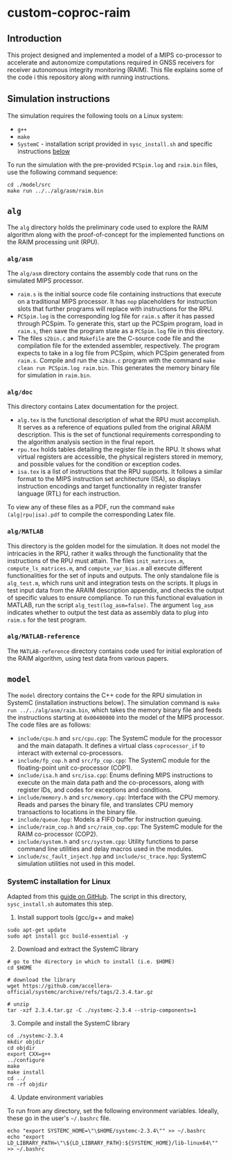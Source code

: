 
# custom-coproc-raim

## Introduction

This project designed and implemented a model of a MIPS co-processor to accelerate and autonomize computations required in GNSS receivers for receiver autonomous integrity monitoring (RAIM). This file explains some of the code i this repository along with running instructions.

## Simulation instructions

The simulation requires the following tools on a Linux system:
* `g++`
* `make`
* `SystemC` - installation script provided in `sysc_install.sh` and specific instructions [below](#systemc-installation-for-linux)

To run the simulation with the pre-provided `PCSpim.log` and `raim.bin` files, use the following command sequence:
```
cd ./model/src
make run ../../alg/asm/raim.bin
```

## `alg`

The `alg` directory holds the preliminary code used to explore the RAIM algorithm along with the proof-of-concept for the implemented functions on the RAIM processing unit (RPU).

### `alg/asm`

The `alg/asm` directory contains the assembly code that runs on the simulated MIPS processor.

* `raim.s` is the initial source code file containing instructions that execute on a traditional MIPS processor. It has `nop` placeholders for instruction slots that further programs will replace with instructions for the RPU.
* `PCSpim.log` is the corresponding log file for `raim.s` after it has passed through PCSpim. To generate this, start up the PCSpim program, load in `raim.s`, then save the program state as a `PCSpim.log` file in this directory.
* The files `s2bin.c` and `Makefile` are the C-source code file and the compilation file for the extended assembler, respectively. The program expects to take in a log file from PCSpim, which PCSpim generated from `raim.s`. Compile and run the `s2bin.c` program with the command `make clean run PCSpim.log raim.bin`. This generates the memory binary file for simulation in `raim.bin`.

### `alg/doc`

This directory contains Latex documentation for the project.

* `alg.tex` is the functional description of what the RPU must accomplish. It serves as a reference of equations pulled from the original ARAIM description. This is the set of functional requirements corresponding to the algorithm analysis section in the final report.
* `rpu.tex` holds tables detailing the register file in the RPU. It shows what virtual registers are accessible, the physical registers stored in memory, and possible values for the condition or exception codes.
* `isa.tex` is a list of instructions that the RPU supports. It follows a similar format to the MIPS instruction set architecture (ISA), so displays instruction encodings and target functionality in register transfer language (RTL) for each instruction.

To view any of these files as a PDF, run the command `make (alg|rpu|isa).pdf` to compile the corresponding Latex file.

### `alg/MATLAB`

This directory is the golden model for the simulation. It does not model the intricacies in the RPU, rather it walks through the functionality that the instructions of the RPU must attain. The files `init_matrices.m`, `compute_ls_matrices.m`, and `compute_var_bias.m` all execute different functionalities for the set of inputs and outputs. The only standalone file is `alg_test.m`, which runs unit and integration tests on the scripts. It plugs in test input data from the ARAIM description appendix, and checks the output of specific values to ensure compliance. To run this functional evaluation in MATLAB, run the script `alg_test(log_asm=false)`. The argument `log_asm` indicates whether to output the test data as assembly data to plug into `raim.s` for the test program.

### `alg/MATLAB-reference`

The `MATLAB-reference` directory contains code used for initial exploration of the RAIM algorithm, using test data from various papers.

## `model`

The `model` directory contains the C++ code for the RPU simulation in SystemC (installation instructions below). The simulation command is `make run ../../alg/asm/raim.bin`, which takes the memory binary file and feeds the instructions starting at `0x00400000` into the model of the MIPS processor. The code files are as follows:

* `include/cpu.h` and `src/cpu.cpp`: The SystemC module for the processor and the main datapath. It defines a virtual class `coprocessor_if` to interact with external co-processors.
* `include/fp_cop.h` and `src/fp_cop.cpp`: The SystemC module for the floating-point unit co-processor (COP1).
* `include/isa.h` and `src/isa.cpp`: Enums defining MIPS instructions to execute on the main data path and the co-processors, along with register IDs, and codes for exceptions and conditions.
* `include/memory.h` and `src/memory.cpp`: Interface with the CPU memory. Reads and parses the binary file, and translates CPU memory transactions to locations in the binary file.
* `include/queue.hpp`: Models a FIFO buffer for instruction queuing.
* `include/raim_cop.h` and `src/raim_cop.cpp`: The SystemC module for the RAIM co-processor (COP2).
* `include/system.h` and `src/system.cpp`: Utility functions to parse command line utilities and delay macros used in the modules.
* `include/sc_fault_inject.hpp` and `include/sc_trace.hpp`: SystemC simulation utilities not used in this model.

### SystemC installation for Linux

Adapted from this [guide on GitHub](https://github.com/accellera-official/systemc/blob/main/INSTALL.md). The script in this directory, `sysc_install.sh` automates this step.

1) Install support tools (gcc/g++ and make)
```
sudo apt-get update
sudo apt install gcc build-essential -y
```

2) Download and extract the SystemC library

```
# go to the directory in which to install (i.e. $HOME)
cd $HOME

# download the library
wget https://github.com/accellera-official/systemc/archive/refs/tags/2.3.4.tar.gz

# unzip
tar -xzf 2.3.4.tar.gz -C ./systemc-2.3.4 --strip-components=1
```

3) Compile and install the SystemC library
```
cd ./systemc-2.3.4
mkdir objdir
cd objdir
export CXX=g++
../configure
make
make install
cd ../
rm -rf objdir
```

4) Update environment variables

To run from any directory, set the following environment variables. Ideally, these go in the user's `~/.bashrc` file.

```
echo "export SYSTEMC_HOME=\"\$HOME/systemc-2.3.4\"" >> ~/.bashrc
echo "export LD_LIBRARY_PATH=\"\${LD_LIBRARY_PATH}:${SYSTEMC_HOME}/lib-linux64\"" >> ~/.bashrc
```
